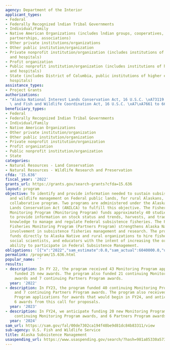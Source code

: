 ```yaml
---
agency: Department of the Interior
applicant_types:
- Federal
- Federally Recognized lndian Tribal Governments
- Individual/Family
- Native American Organizations (includes lndian groups, cooperatives, corporations,
  partnerships, associations)
- Other private institutions/organizations
- Other public institution/organization
- Private nonprofit institution/organization (includes institutions of higher education
  and hospitals)
- Profit organization
- Public nonprofit institution/organization (includes institutions of higher education
  and hospitals)
- State (includes District of Columbia, public institutions of higher education and
  hospitals)
assistance_types:
- Project Grants
authorizations:
- "Alaska National Interest Lands Conservation Act, 16 U.S.C. \xA73119 and \xA73122;\
  \ and Fish and Wildlife Coordination Act, 16 U.S.C. \xA7\xA7661 to 666."
beneficiary_types:
- Federal
- Federally Recognized Indian Tribal Governments
- Individual/Family
- Native American Organizations
- Other private institution/organization
- Other public institution/organization
- Private nonprofit institution/organization
- Profit organization
- Public nonprofit institution/organization
- State
categories:
- Natural Resources - Land Conservation
- Natural Resources - Wildlife Research and Preservation
cfda: '15.636'
fiscal_year: '2022'
grants_url: https://grants.gov/search-grants?cfda=15.636
layout: program
objective: To identify and provide information needed to sustain subsistence fisheries
  and wildlife management on Federal public lands, for rural Alaskans, through a multidisciplinary,
  collaborative program. Two programs are administered under the Alaska National Interest
  Lands Conservation Act (ANILCA) to fulfill this objective. The Fisheries Resource
  Monitoring Program (Monitoring Program) funds approximately 40 studies annually
  to provide information on stock status and trends, harvests, and traditional ecological
  knowledge to manage and regulate Federal subsistence fisheries. The Partners for
  Fisheries Monitoring Program (Partners Program) strengthens Alaska Native and rural
  involvement in subsistence fisheries management and research. The program provides
  funds directly to Alaska Native and rural organizations to hire fishery biologists,
  social scientists, and educators with the intent of increasing the organizations
  ability to participate in Federal Subsistence Management.
obligations: '[{"x":"2022","sam_estimate":0.0,"sam_actual":6040000.0,"usa_spending_actual":5203211.21},{"x":"2023","sam_estimate":4774998.0,"sam_actual":0.0,"usa_spending_actual":1964496.29},{"x":"2024","sam_estimate":4500000.0,"sam_actual":0.0,"usa_spending_actual":641821.47}]'
permalink: /program/15.636.html
popular_name: ''
results:
- description: In FY 22, the program received 43 Monitoring Program applications and
    funded 25 new awards. The program also funded 21 continuing Monitoring Program
    awards and 7 continuing Partners Program awards.
  year: '2022'
- description: In FY23, the program funded 40 continuing Monitoring Program awards
    and 7 continuing Partners Program awards. The program also received 15 Partners
    Program applications for awards that would begin in FY24, and anticipates awarding
    6 awards from this call for proposals.
  year: '2023'
- description: In FY24, we anticipate funding 20 new Monitoring Program awards, 22
    continuing Monitoring Program awards, and 6 Partners Program awards.
  year: '2024'
sam_url: https://sam.gov/fal/00de7302ca194f48be9d81dc84b83311/view
sub-agency: U.S. Fish and Wildlife Service
title: Alaska Subsistence Management
usaspending_url: https://www.usaspending.gov/search/?hash=981a85330a5736f3b51eef19e6edd0d3
---
```

